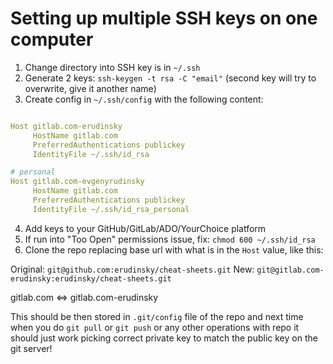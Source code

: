 # Setting up multiple SSH keys on one computer

1. Change directory into SSH key is in `~/.ssh`
2. Generate 2 keys: `ssh-keygen -t rsa -C "email"`  (second key will try to overwrite, give it another name)
3. Create config in `~/.ssh/config` with the following content: 

```yml

Host gitlab.com-erudinsky
     HostName gitlab.com
     PreferredAuthentications publickey
     IdentityFile ~/.ssh/id_rsa

# personal                                                                                                                                                
Host gitlab.com-evgenyrudinsky
     HostName gitlab.com
     PreferredAuthentications publickey
     IdentityFile ~/.ssh/id_rsa_personal

```

4. Add keys to your GitHub/GitLab/ADO/YourChoice platform
5. If run into "Too Open" permissions issue, fix: `chmod 600 ~/.ssh/id_rsa`
6. Clone the repo replacing base url with what is in the `Host` value, like this:

Original: `git@github.com:erudinsky/cheat-sheets.git`
New: `git@gitlab.com-erudinsky:erudinsky/cheat-sheets.git`

gitlab.com <=> gitlab.com-erudinsky

This should be then stored in `.git/config` file of the repo and next time when you do `git pull` or `git push` or any other operations with repo it should just work picking correct private key to match the public key on the git server!